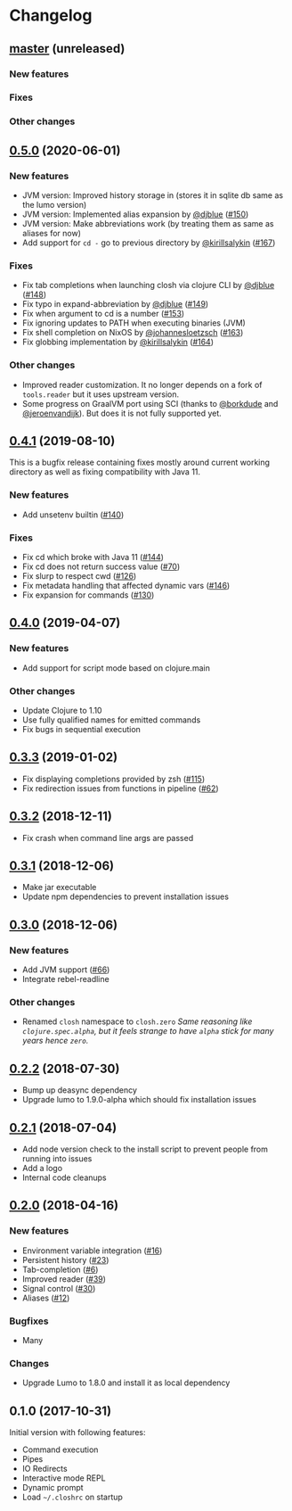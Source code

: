 # Changelog

## [master](https://github.com/dundalek/closh/compare/v0.5.0...master) (unreleased)

### New features
### Fixes
### Other changes

## [0.5.0](https://github.com/dundalek/closh/compare/v0.4.1...v0.5.0) (2020-06-01)


### New features

- JVM version: Improved history storage in (stores it in sqlite db same as the lumo version)
- JVM version: Implemented alias expansion by [@djblue](https://github.com/djblue) ([#150](https://github.com/dundalek/closh/pull/150))
- JVM version: Make abbreviations work (by treating them as same as aliases for now)
- Add support for `cd -` go to previous directory by [@kirillsalykin](https://github.com/kirillsalykin) ([#167](https://github.com/dundalek/closh/pull/167))

### Fixes

- Fix tab completions when launching closh via clojure CLI by [@djblue](https://github.com/djblue) ([#148](https://github.com/dundalek/closh/pull/148))
- Fix typo in expand-abbreviation by [@djblue](https://github.com/djblue) ([#149](https://github.com/dundalek/closh/pull/149))
- Fix when argument to cd is a number ([#153](https://github.com/dundalek/closh/issues/153))
- Fix ignoring updates to PATH when executing binaries (JVM)
- Fix shell completion on NixOS by [@johannesloetzsch](https://github.com/johannesloetzsch) ([#163](https://github.com/dundalek/closh/pull/163))
- Fix globbing implementation by [@kirillsalykin](https://github.com/kirillsalykin) ([#164](https://github.com/dundalek/closh/pull/164))

### Other changes

- Improved reader customization. It no longer depends on a fork of `tools.reader` but it uses upstream version.
- Some progress on GraalVM port using SCI (thanks to [@borkdude](https://github.com/borkdude) and [@jeroenvandijk](https://github.com/jeroenvandijk)). But does it is not fully supported yet.

## [0.4.1](https://github.com/dundalek/closh/compare/v0.4.0...v0.4.1) (2019-08-10)

This is a bugfix release containing fixes mostly around current working directory as well as fixing compatibility with Java 11.

### New features

- Add unsetenv builtin ([#140](https://github.com/dundalek/closh/issues/140))

### Fixes

- Fix cd which broke with Java 11 ([#144](https://github.com/dundalek/closh/issues/144))
- Fix cd does not return success value ([#70](https://github.com/dundalek/closh/issues/70))
- Fix slurp to respect cwd ([#126](https://github.com/dundalek/closh/issues/126))
- Fix metadata handling that affected dynamic vars ([#146](https://github.com/dundalek/closh/issues/146))
- Fix expansion for commands ([#130](https://github.com/dundalek/closh/issues/130))

## [0.4.0](https://github.com/dundalek/closh/compare/v0.3.3...v0.4.0) (2019-04-07)

### New features

- Add support for script mode based on clojure.main

### Other changes

- Update Clojure to 1.10
- Use fully qualified names for emitted commands
- Fix bugs in sequential execution

## [0.3.3](https://github.com/dundalek/closh/compare/v0.3.2...v0.3.3) (2019-01-02)

- Fix displaying completions provided by zsh ([#115](https://github.com/dundalek/closh/issues/115))
- Fix redirection issues from functions in pipeline ([#62](https://github.com/dundalek/closh/issues/62))

## [0.3.2](https://github.com/dundalek/closh/compare/v0.3.1...v0.3.2) (2018-12-11)

- Fix crash when command line args are passed

## [0.3.1](https://github.com/dundalek/closh/compare/v0.3.0...v0.3.1) (2018-12-06)

- Make jar executable
- Update npm dependencies to prevent installation issues

## [0.3.0](https://github.com/dundalek/closh/compare/v0.2.2...v0.3.0) (2018-12-06)

### New features

- Add JVM support ([#66](https://github.com/dundalek/closh/issues/66))
- Integrate rebel-readline

### Other changes

- Renamed `closh` namespace to `closh.zero`
  *Same reasoning like `clojure.spec.alpha`, but it feels strange to have `alpha` stick for many years hence `zero`.*

## [0.2.2](https://github.com/dundalek/closh/compare/v0.2.1...v0.2.2) (2018-07-30)

- Bump up deasync dependency
- Upgrade lumo to 1.9.0-alpha which should fix installation issues

## [0.2.1](https://github.com/dundalek/closh/compare/v0.2.0...v0.2.1) (2018-07-04)

- Add node version check to the install script to prevent people from running into issues
- Add a logo
- Internal code cleanups

## [0.2.0](https://github.com/dundalek/closh/compare/v0.1.0...v0.2.0) (2018-04-16)

### New features

- Environment variable integration ([#16](https://github.com/dundalek/closh/issues/16))
- Persistent history ([#23](https://github.com/dundalek/closh/pull/23))
- Tab-completion ([#6](https://github.com/dundalek/closh/issues/6))
- Improved reader ([#39](https://github.com/dundalek/closh/issues/39))
- Signal control ([#30](https://github.com/dundalek/closh/issues/30))
- Aliases ([#12](https://github.com/dundalek/closh/issues/12))

### Bugfixes

- Many

### Changes

- Upgrade Lumo to 1.8.0 and install it as local dependency

## 0.1.0 (2017-10-31)

Initial version with following features:

- Command execution
- Pipes
- IO Redirects
- Interactive mode REPL
- Dynamic prompt
- Load `~/.closhrc` on startup
